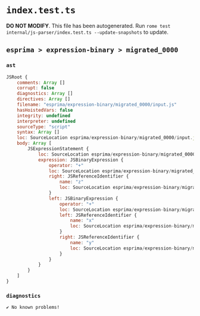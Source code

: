# `index.test.ts`

**DO NOT MODIFY**. This file has been autogenerated. Run `rome test internal/js-parser/index.test.ts --update-snapshots` to update.

## `esprima > expression-binary > migrated_0000`

### `ast`

```javascript
JSRoot {
	comments: Array []
	corrupt: false
	diagnostics: Array []
	directives: Array []
	filename: "esprima/expression-binary/migrated_0000/input.js"
	hasHoistedVars: false
	integrity: undefined
	interpreter: undefined
	sourceType: "script"
	syntax: Array []
	loc: SourceLocation esprima/expression-binary/migrated_0000/input.js 1:0-2:0
	body: Array [
		JSExpressionStatement {
			loc: SourceLocation esprima/expression-binary/migrated_0000/input.js 1:0-1:9
			expression: JSBinaryExpression {
				operator: "+"
				loc: SourceLocation esprima/expression-binary/migrated_0000/input.js 1:0-1:9
				right: JSReferenceIdentifier {
					name: "z"
					loc: SourceLocation esprima/expression-binary/migrated_0000/input.js 1:8-1:9 (z)
				}
				left: JSBinaryExpression {
					operator: "+"
					loc: SourceLocation esprima/expression-binary/migrated_0000/input.js 1:0-1:5
					left: JSReferenceIdentifier {
						name: "x"
						loc: SourceLocation esprima/expression-binary/migrated_0000/input.js 1:0-1:1 (x)
					}
					right: JSReferenceIdentifier {
						name: "y"
						loc: SourceLocation esprima/expression-binary/migrated_0000/input.js 1:4-1:5 (y)
					}
				}
			}
		}
	]
}
```

### `diagnostics`

```
✔ No known problems!

```
